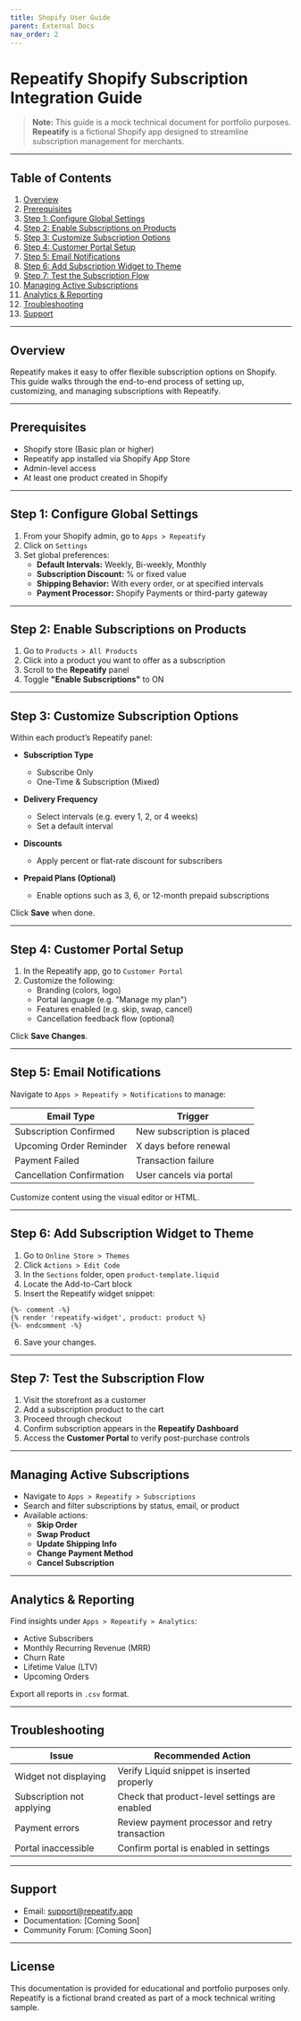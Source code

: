```yaml
---
title: Shopify User Guide
parent: External Docs
nav_order: 2
---
```


# Repeatify Shopify Subscription Integration Guide

> **Note:** This guide is a mock technical document for portfolio purposes. **Repeatify** is a fictional Shopify app designed to streamline subscription management for merchants.

---

## Table of Contents
1. [Overview](#overview)
2. [Prerequisites](#prerequisites)
3. [Step 1: Configure Global Settings](#step-1-configure-global-settings)
4. [Step 2: Enable Subscriptions on Products](#step-2-enable-subscriptions-on-products)
5. [Step 3: Customize Subscription Options](#step-3-customize-subscription-options)
6. [Step 4: Customer Portal Setup](#step-4-customer-portal-setup)
7. [Step 5: Email Notifications](#step-5-email-notifications)
8. [Step 6: Add Subscription Widget to Theme](#step-6-add-subscription-widget-to-theme)
9. [Step 7: Test the Subscription Flow](#step-7-test-the-subscription-flow)
10. [Managing Active Subscriptions](#managing-active-subscriptions)
11. [Analytics & Reporting](#analytics--reporting)
12. [Troubleshooting](#troubleshooting)
13. [Support](#support)

---

## Overview
Repeatify makes it easy to offer flexible subscription options on Shopify. This guide walks through the end-to-end process of setting up, customizing, and managing subscriptions with Repeatify.

---

## Prerequisites
- Shopify store (Basic plan or higher)
- Repeatify app installed via Shopify App Store
- Admin-level access
- At least one product created in Shopify

---

## Step 1: Configure Global Settings
1. From your Shopify admin, go to `Apps > Repeatify`
2. Click on `Settings`
3. Set global preferences:
   - **Default Intervals:** Weekly, Bi-weekly, Monthly
   - **Subscription Discount:** % or fixed value
   - **Shipping Behavior:** With every order, or at specified intervals
   - **Payment Processor:** Shopify Payments or third-party gateway

---

## Step 2: Enable Subscriptions on Products
1. Go to `Products > All Products`
2. Click into a product you want to offer as a subscription
3. Scroll to the **Repeatify** panel
4. Toggle **"Enable Subscriptions"** to ON

---

## Step 3: Customize Subscription Options
Within each product’s Repeatify panel:

- **Subscription Type**
  - Subscribe Only
  - One-Time & Subscription (Mixed)

- **Delivery Frequency**
  - Select intervals (e.g. every 1, 2, or 4 weeks)
  - Set a default interval

- **Discounts**
  - Apply percent or flat-rate discount for subscribers

- **Prepaid Plans (Optional)**
  - Enable options such as 3, 6, or 12-month prepaid subscriptions

Click **Save** when done.

---

## Step 4: Customer Portal Setup
1. In the Repeatify app, go to `Customer Portal`
2. Customize the following:
   - Branding (colors, logo)
   - Portal language (e.g. "Manage my plan")
   - Features enabled (e.g. skip, swap, cancel)
   - Cancellation feedback flow (optional)

Click **Save Changes**.

---

## Step 5: Email Notifications
Navigate to `Apps > Repeatify > Notifications` to manage:

| Email Type               | Trigger                          |
|--------------------------|----------------------------------|
| Subscription Confirmed   | New subscription is placed       |
| Upcoming Order Reminder  | X days before renewal            |
| Payment Failed           | Transaction failure              |
| Cancellation Confirmation| User cancels via portal          |

Customize content using the visual editor or HTML.

---

## Step 6: Add Subscription Widget to Theme
1. Go to `Online Store > Themes`
2. Click `Actions > Edit Code`
3. In the `Sections` folder, open `product-template.liquid`
4. Locate the Add-to-Cart block
5. Insert the Repeatify widget snippet:

```liquid
{%- comment -%}
{% render 'repeatify-widget', product: product %}
{%- endcomment -%}
```

6. Save your changes.

---

## Step 7: Test the Subscription Flow
1. Visit the storefront as a customer
2. Add a subscription product to the cart
3. Proceed through checkout
4. Confirm subscription appears in the **Repeatify Dashboard**
5. Access the **Customer Portal** to verify post-purchase controls

---

## Managing Active Subscriptions
- Navigate to `Apps > Repeatify > Subscriptions`
- Search and filter subscriptions by status, email, or product
- Available actions:
  - **Skip Order**
  - **Swap Product**
  - **Update Shipping Info**
  - **Change Payment Method**
  - **Cancel Subscription**

---

## Analytics & Reporting
Find insights under `Apps > Repeatify > Analytics`:

- Active Subscribers
- Monthly Recurring Revenue (MRR)
- Churn Rate
- Lifetime Value (LTV)
- Upcoming Orders

Export all reports in `.csv` format.

---

## Troubleshooting

| Issue                          | Recommended Action                                       |
|-------------------------------|----------------------------------------------------------|
| Widget not displaying         | Verify Liquid snippet is inserted properly              |
| Subscription not applying     | Check that product-level settings are enabled            |
| Payment errors                | Review payment processor and retry transaction           |
| Portal inaccessible           | Confirm portal is enabled in settings                    |

---

## Support
- Email: support@repeatify.app
- Documentation: [Coming Soon]
- Community Forum: [Coming Soon]

---

## License
This documentation is provided for educational and portfolio purposes only. Repeatify is a fictional brand created as part of a mock technical writing sample.


